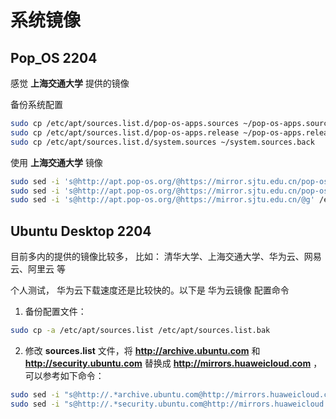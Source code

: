 # 系统镜像

## Pop_OS 2204

感觉 **上海交通大学** 提供的镜像



备份系统配置

```bash
sudo cp /etc/apt/sources.list.d/pop-os-apps.sources ~/pop-os-apps.sources.back
sudo cp /etc/apt/sources.list.d/pop-os-apps.release ~/pop-os-apps.release.back
sudo cp /etc/apt/sources.list.d/system.sources ~/system.sources.back
```

使用 **上海交通大学** 镜像


```bash
sudo sed -i 's@http://apt.pop-os.org/@https://mirror.sjtu.edu.cn/pop-os/@g' /etc/apt/sources.list.d/pop-os-apps.sources
sudo sed -i 's@http://apt.pop-os.org/@https://mirror.sjtu.edu.cn/pop-os/@g' /etc/apt/sources.list.d/pop-os-release.sources
sudo sed -i 's@http://apt.pop-os.org/@https://mirror.sjtu.edu.cn/@g' /etc/apt/sources.list.d/system.sources
```

## Ubuntu Desktop 2204

目前多内的提供的镜像比较多， 比如： 清华大学、上海交通大学、华为云、网易云、阿里云 等



个人测试， 华为云下载速度还是比较快的。以下是 华为云镜像 配置命令

1. 备份配置文件：

```bash
sudo cp -a /etc/apt/sources.list /etc/apt/sources.list.bak
```

2. 修改 **sources.list** 文件，将 **http://archive.ubuntu.com** 和 **http://security.ubuntu.com** 替换成 **http://mirrors.huaweicloud.com** ，可以参考如下命令：

```bash
sudo sed -i "s@http://.*archive.ubuntu.com@http://mirrors.huaweicloud.com@g" /etc/apt/sources.list
sudo sed -i "s@http://.*security.ubuntu.com@http://mirrors.huaweicloud.com@g" /etc/apt/sources.list 
```





